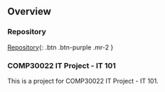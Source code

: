 ## Overview
### Repository
[Repository](https://github.com/GNyoufun/IT-101){: .btn .btn-purple .mr-2  }

### COMP30022 IT Project - IT 101
This is a project for COMP30022 IT Project - IT 101.
